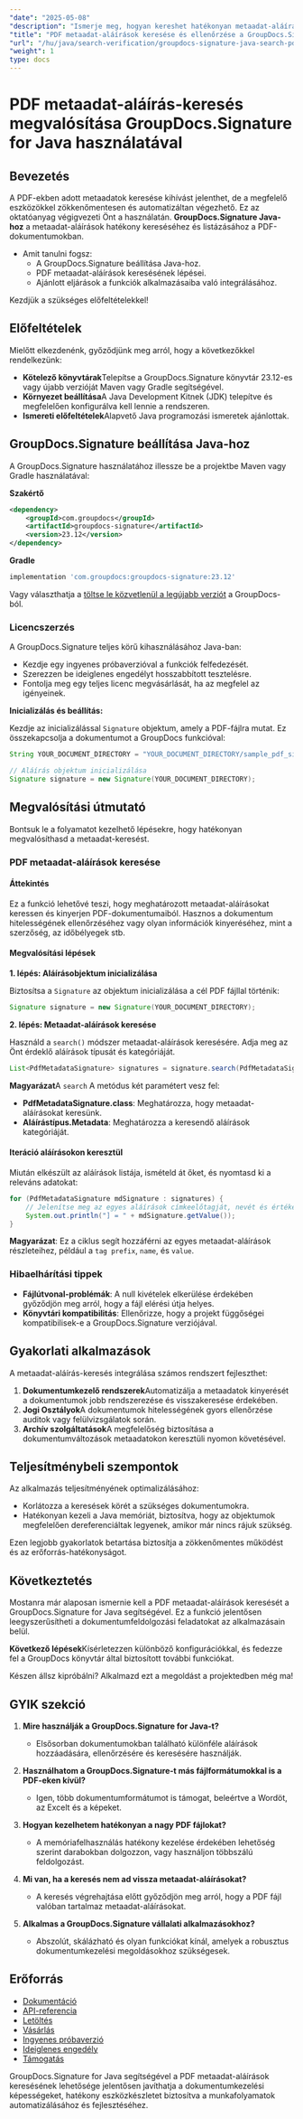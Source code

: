 ```yaml
---
"date": "2025-05-08"
"description": "Ismerje meg, hogyan kereshet hatékonyan metaadat-aláírásokat PDF dokumentumokban a GroupDocs.Signature for Java segítségével. Egyszerűsítse a dokumentumkezelést lépésről lépésre szóló útmutatónkkal."
"title": "PDF metaadat-aláírások keresése és ellenőrzése a GroupDocs.Signature for Java használatával"
"url": "/hu/java/search-verification/groupdocs-signature-java-search-pdf-metadata-signatures/"
"weight": 1
type: docs
---
```

# PDF metaadat-aláírás-keresés megvalósítása GroupDocs.Signature for Java használatával

## Bevezetés

A PDF-ekben adott metaadatok keresése kihívást jelenthet, de a megfelelő eszközökkel zökkenőmentesen és automatizáltan végezhető. Ez az oktatóanyag végigvezeti Önt a használatán. **GroupDocs.Signature Java-hoz** a metaadat-aláírások hatékony kereséséhez és listázásához a PDF-dokumentumokban.

- Amit tanulni fogsz:
  - A GroupDocs.Signature beállítása Java-hoz.
  - PDF metaadat-aláírások keresésének lépései.
  - Ajánlott eljárások a funkciók alkalmazásaiba való integrálásához.

Kezdjük a szükséges előfeltételekkel!

## Előfeltételek

Mielőtt elkezdenénk, győződjünk meg arról, hogy a következőkkel rendelkezünk:

- **Kötelező könyvtárak**Telepítse a GroupDocs.Signature könyvtár 23.12-es vagy újabb verzióját Maven vagy Gradle segítségével.
- **Környezet beállítása**A Java Development Kitnek (JDK) telepítve és megfelelően konfigurálva kell lennie a rendszeren.
- **Ismereti előfeltételek**Alapvető Java programozási ismeretek ajánlottak.

## GroupDocs.Signature beállítása Java-hoz

A GroupDocs.Signature használatához illessze be a projektbe Maven vagy Gradle használatával:

**Szakértő**
```xml
<dependency>
    <groupId>com.groupdocs</groupId>
    <artifactId>groupdocs-signature</artifactId>
    <version>23.12</version>
</dependency>
```

**Gradle**
```gradle
implementation 'com.groupdocs:groupdocs-signature:23.12'
```

Vagy választhatja a [töltse le közvetlenül a legújabb verziót](https://releases.groupdocs.com/signature/java/) a GroupDocs-ból.

### Licencszerzés

A GroupDocs.Signature teljes körű kihasználásához Java-ban:
- Kezdje egy ingyenes próbaverzióval a funkciók felfedezését.
- Szerezzen be ideiglenes engedélyt hosszabbított tesztelésre.
- Fontolja meg egy teljes licenc megvásárlását, ha az megfelel az igényeinek.

**Inicializálás és beállítás:**

Kezdje az inicializálással `Signature` objektum, amely a PDF-fájlra mutat. Ez összekapcsolja a dokumentumot a GroupDocs funkcióval:

```java
String YOUR_DOCUMENT_DIRECTORY = "YOUR_DOCUMENT_DIRECTORY/sample_pdf_signed_metadata.pdf"; // Cserélje le a fájl elérési útjával

// Aláírás objektum inicializálása
Signature signature = new Signature(YOUR_DOCUMENT_DIRECTORY);
```

## Megvalósítási útmutató

Bontsuk le a folyamatot kezelhető lépésekre, hogy hatékonyan megvalósíthasd a metaadat-keresést.

### PDF metaadat-aláírások keresése

#### Áttekintés

Ez a funkció lehetővé teszi, hogy meghatározott metaadat-aláírásokat keressen és kinyerjen PDF-dokumentumaiból. Hasznos a dokumentum hitelességének ellenőrzéséhez vagy olyan információk kinyeréséhez, mint a szerzőség, az időbélyegek stb.

#### Megvalósítási lépések

**1. lépés: Aláírásobjektum inicializálása**

Biztosítsa a `Signature` az objektum inicializálása a cél PDF fájllal történik:

```java
Signature signature = new Signature(YOUR_DOCUMENT_DIRECTORY);
```

**2. lépés: Metaadat-aláírások keresése**

Használd a `search()` módszer metaadat-aláírások keresésére. Adja meg az Önt érdeklő aláírások típusát és kategóriáját.

```java
List<PdfMetadataSignature> signatures = signature.search(PdfMetadataSignature.class, SignatureType.Metadata);
```

**Magyarázat**A `search` A metódus két paramétert vesz fel:
- **PdfMetadataSignature.class**: Meghatározza, hogy metaadat-aláírásokat keresünk.
- **Aláírástípus.Metadata**: Meghatározza a keresendő aláírások kategóriáját.

#### Iteráció aláírásokon keresztül

Miután elkészült az aláírások listája, ismételd át őket, és nyomtasd ki a releváns adatokat:

```java
for (PdfMetadataSignature mdSignature : signatures) {
    // Jelenítse meg az egyes aláírások címkeelőtagját, nevét és értékét.
    System.out.println("] = " + mdSignature.getValue());
}
```

**Magyarázat**: Ez a ciklus segít hozzáférni az egyes metaadat-aláírások részleteihez, például a `tag prefix`, `name`, és `value`.

### Hibaelhárítási tippek

- **Fájlútvonal-problémák**: A null kivételek elkerülése érdekében győződjön meg arról, hogy a fájl elérési útja helyes.
- **Könyvtári kompatibilitás**: Ellenőrizze, hogy a projekt függőségei kompatibilisek-e a GroupDocs.Signature verziójával.

## Gyakorlati alkalmazások

A metaadat-aláírás-keresés integrálása számos rendszert fejleszthet:

1. **Dokumentumkezelő rendszerek**Automatizálja a metaadatok kinyerését a dokumentumok jobb rendszerezése és visszakeresése érdekében.
2. **Jogi Osztályok**A dokumentumok hitelességének gyors ellenőrzése auditok vagy felülvizsgálatok során.
3. **Archív szolgáltatások**A megfelelőség biztosítása a dokumentumváltozások metaadatokon keresztüli nyomon követésével.

## Teljesítménybeli szempontok

Az alkalmazás teljesítményének optimalizálásához:
- Korlátozza a keresések körét a szükséges dokumentumokra.
- Hatékonyan kezeli a Java memóriát, biztosítva, hogy az objektumok megfelelően dereferenciáltak legyenek, amikor már nincs rájuk szükség.

Ezen legjobb gyakorlatok betartása biztosítja a zökkenőmentes működést és az erőforrás-hatékonyságot.

## Következtetés

Mostanra már alaposan ismernie kell a PDF metaadat-aláírások keresését a GroupDocs.Signature for Java segítségével. Ez a funkció jelentősen leegyszerűsítheti a dokumentumfeldolgozási feladatokat az alkalmazásain belül.

**Következő lépések**Kísérletezzen különböző konfigurációkkal, és fedezze fel a GroupDocs könyvtár által biztosított további funkciókat.

Készen állsz kipróbálni? Alkalmazd ezt a megoldást a projektedben még ma!

## GYIK szekció

1. **Mire használják a GroupDocs.Signature for Java-t?**
   - Elsősorban dokumentumokban található különféle aláírások hozzáadására, ellenőrzésére és keresésére használják.

2. **Használhatom a GroupDocs.Signature-t más fájlformátumokkal is a PDF-eken kívül?**
   - Igen, több dokumentumformátumot is támogat, beleértve a Wordöt, az Excelt és a képeket.

3. **Hogyan kezelhetem hatékonyan a nagy PDF fájlokat?**
   - A memóriafelhasználás hatékony kezelése érdekében lehetőség szerint darabokban dolgozzon, vagy használjon többszálú feldolgozást.

4. **Mi van, ha a keresés nem ad vissza metaadat-aláírásokat?**
   - A keresés végrehajtása előtt győződjön meg arról, hogy a PDF fájl valóban tartalmaz metaadat-aláírásokat.

5. **Alkalmas a GroupDocs.Signature vállalati alkalmazásokhoz?**
   - Abszolút, skálázható és olyan funkciókat kínál, amelyek a robusztus dokumentumkezelési megoldásokhoz szükségesek.

## Erőforrás
- [Dokumentáció](https://docs.groupdocs.com/signature/java/)
- [API-referencia](https://reference.groupdocs.com/signature/java/)
- [Letöltés](https://releases.groupdocs.com/signature/java/)
- [Vásárlás](https://purchase.groupdocs.com/buy)
- [Ingyenes próbaverzió](https://releases.groupdocs.com/signature/java/)
- [Ideiglenes engedély](https://purchase.groupdocs.com/temporary-license/)
- [Támogatás](https://forum.groupdocs.com/c/signature/)

GroupDocs.Signature for Java segítségével a PDF metaadat-aláírások keresésének lehetősége jelentősen javíthatja a dokumentumkezelési képességeket, hatékony eszközkészletet biztosítva a munkafolyamatok automatizálásához és fejlesztéséhez.